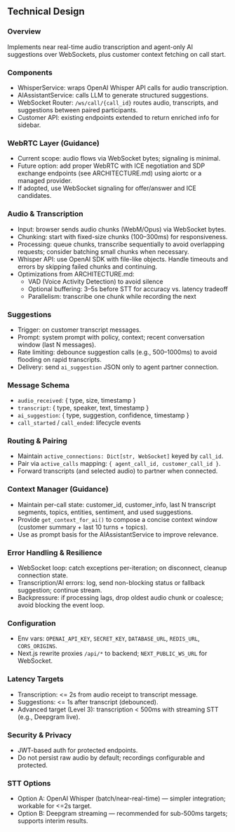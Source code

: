 ## Technical Design

### Overview
Implements near real-time audio transcription and agent-only AI suggestions over WebSockets, plus customer context fetching on call start.

### Components
- WhisperService: wraps OpenAI Whisper API calls for audio transcription.
- AIAssistantService: calls LLM to generate structured suggestions.
- WebSocket Router: `/ws/call/{call_id}` routes audio, transcripts, and suggestions between paired participants.
- Customer API: existing endpoints extended to return enriched info for sidebar.

### WebRTC Layer (Guidance)
- Current scope: audio flows via WebSocket bytes; signaling is minimal.
- Future option: add proper WebRTC with ICE negotiation and SDP exchange endpoints (see ARCHITECTURE.md) using aiortc or a managed provider.
- If adopted, use WebSocket signaling for offer/answer and ICE candidates.

### Audio & Transcription
- Input: browser sends audio chunks (WebM/Opus) via WebSocket bytes.
- Chunking: start with fixed-size chunks (100–300ms) for responsiveness.
- Processing: queue chunks, transcribe sequentially to avoid overlapping requests; consider batching small chunks when necessary.
- Whisper API: use OpenAI SDK with file-like objects. Handle timeouts and errors by skipping failed chunks and continuing.
- Optimizations from ARCHITECTURE.md:
  - VAD (Voice Activity Detection) to avoid silence
  - Optional buffering: 3–5s before STT for accuracy vs. latency tradeoff
  - Parallelism: transcribe one chunk while recording the next

### Suggestions
- Trigger: on customer transcript messages.
- Prompt: system prompt with policy, context; recent conversation window (last N messages).
- Rate limiting: debounce suggestion calls (e.g., 500–1000ms) to avoid flooding on rapid transcripts.
- Delivery: send `ai_suggestion` JSON only to agent partner connection.

### Message Schema
- `audio_received`: { type, size, timestamp }
- `transcript`: { type, speaker, text, timestamp }
- `ai_suggestion`: { type, suggestion, confidence, timestamp }
- `call_started` / `call_ended`: lifecycle events

### Routing & Pairing
- Maintain `active_connections: Dict[str, WebSocket]` keyed by `call_id`.
- Pair via `active_calls` mapping: `{ agent_call_id, customer_call_id }`.
- Forward transcripts (and selected audio) to partner when connected.

### Context Manager (Guidance)
- Maintain per-call state: customer_id, customer_info, last N transcript segments, topics, entities, sentiment, and used suggestions.
- Provide `get_context_for_ai()` to compose a concise context window (customer summary + last 10 turns + topics).
- Use as prompt basis for the AIAssistantService to improve relevance.

### Error Handling & Resilience
- WebSocket loop: catch exceptions per-iteration; on disconnect, cleanup connection state.
- Transcription/AI errors: log, send non-blocking status or fallback suggestion; continue stream.
- Backpressure: if processing lags, drop oldest audio chunk or coalesce; avoid blocking the event loop.

### Configuration
- Env vars: `OPENAI_API_KEY`, `SECRET_KEY`, `DATABASE_URL`, `REDIS_URL`, `CORS_ORIGINS`.
- Next.js rewrite proxies `/api/*` to backend; `NEXT_PUBLIC_WS_URL` for WebSocket.

### Latency Targets
- Transcription: <= 2s from audio receipt to transcript message.
- Suggestions: <= 1s after transcript (debounced).
 - Advanced target (Level 3): transcription < 500ms with streaming STT (e.g., Deepgram live).

### Security & Privacy
- JWT-based auth for protected endpoints.
- Do not persist raw audio by default; recordings configurable and protected.

### STT Options
- Option A: OpenAI Whisper (batch/near-real-time) — simpler integration; workable for <=2s target.
- Option B: Deepgram streaming — recommended for sub-500ms targets; supports interim results.
